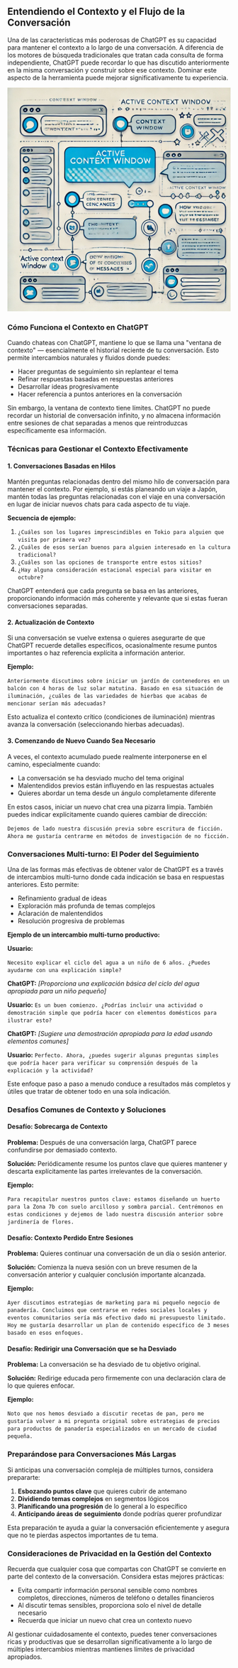 ## Entendiendo el Contexto y el Flujo de la Conversación

Una de las características más poderosas de ChatGPT es su capacidad para mantener el contexto a lo largo de una conversación. A diferencia de los motores de búsqueda tradicionales que tratan cada consulta de forma independiente, ChatGPT puede recordar lo que has discutido anteriormente en la misma conversación y construir sobre ese contexto. Dominar este aspecto de la herramienta puede mejorar significativamente tu experiencia.

![](./images/context-window.jpg)


### Cómo Funciona el Contexto en ChatGPT

Cuando chateas con ChatGPT, mantiene lo que se llama una "ventana de contexto" — esencialmente el historial reciente de tu conversación. Esto permite intercambios naturales y fluidos donde puedes:

- Hacer preguntas de seguimiento sin replantear el tema
- Refinar respuestas basadas en respuestas anteriores
- Desarrollar ideas progresivamente
- Hacer referencia a puntos anteriores en la conversación

Sin embargo, la ventana de contexto tiene límites. ChatGPT no puede recordar un historial de conversación infinito, y no almacena información entre sesiones de chat separadas a menos que reintroduzcas específicamente esa información.

### Técnicas para Gestionar el Contexto Efectivamente

#### 1. Conversaciones Basadas en Hilos

Mantén preguntas relacionadas dentro del mismo hilo de conversación para mantener el contexto. Por ejemplo, si estás planeando un viaje a Japón, mantén todas las preguntas relacionadas con el viaje en una conversación en lugar de iniciar nuevos chats para cada aspecto de tu viaje.

**Secuencia de ejemplo:**

1. `¿Cuáles son los lugares imprescindibles en Tokio para alguien que visita por primera vez?`
2. `¿Cuáles de esos serían buenos para alguien interesado en la cultura tradicional?`
3. `¿Cuáles son las opciones de transporte entre estos sitios?`
4. `¿Hay alguna consideración estacional especial para visitar en octubre?`

ChatGPT entenderá que cada pregunta se basa en las anteriores, proporcionando información más coherente y relevante que si estas fueran conversaciones separadas.

#### 2. Actualización de Contexto

Si una conversación se vuelve extensa o quieres asegurarte de que ChatGPT recuerde detalles específicos, ocasionalmente resume puntos importantes o haz referencia explícita a información anterior.

**Ejemplo:**

`Anteriormente discutimos sobre iniciar un jardín de contenedores en un balcón con 4 horas de luz solar matutina. Basado en esa situación de iluminación, ¿cuáles de las variedades de hierbas que acabas de mencionar serían más adecuadas?`

Esto actualiza el contexto crítico (condiciones de iluminación) mientras avanza la conversación (seleccionando hierbas adecuadas).

#### 3. Comenzando de Nuevo Cuando Sea Necesario

A veces, el contexto acumulado puede realmente interponerse en el camino, especialmente cuando:
- La conversación se ha desviado mucho del tema original
- Malentendidos previos están influyendo en las respuestas actuales
- Quieres abordar un tema desde un ángulo completamente diferente

En estos casos, iniciar un nuevo chat crea una pizarra limpia. También puedes indicar explícitamente cuando quieres cambiar de dirección:

`Dejemos de lado nuestra discusión previa sobre escritura de ficción. Ahora me gustaría centrarme en métodos de investigación de no ficción.`

### Conversaciones Multi-turno: El Poder del Seguimiento

Una de las formas más efectivas de obtener valor de ChatGPT es a través de intercambios multi-turno donde cada indicación se basa en respuestas anteriores. Esto permite:

- Refinamiento gradual de ideas
- Exploración más profunda de temas complejos
- Aclaración de malentendidos
- Resolución progresiva de problemas

**Ejemplo de un intercambio multi-turno productivo:**

**Usuario:**

`Necesito explicar el ciclo del agua a un niño de 6 años. ¿Puedes ayudarme con una explicación simple?`

**ChatGPT:** *[Proporciona una explicación básica del ciclo del agua apropiada para un niño pequeño]*

**Usuario:** `Es un buen comienzo. ¿Podrías incluir una actividad o demostración simple que podría hacer con elementos domésticos para ilustrar esto?`

**ChatGPT:** *[Sugiere una demostración apropiada para la edad usando elementos comunes]*

**Usuario:**
`Perfecto. Ahora, ¿puedes sugerir algunas preguntas simples que podría hacer para verificar su comprensión después de la explicación y la actividad?`

Este enfoque paso a paso a menudo conduce a resultados más completos y útiles que tratar de obtener todo en una sola indicación.

### Desafíos Comunes de Contexto y Soluciones

#### Desafío: Sobrecarga de Contexto

**Problema:** Después de una conversación larga, ChatGPT parece confundirse por demasiado contexto.

**Solución:** Periódicamente resume los puntos clave que quieres mantener y descarta explícitamente las partes irrelevantes de la conversación.

**Ejemplo:**

`Para recapitular nuestros puntos clave: estamos diseñando un huerto para la Zona 7b con suelo arcilloso y sombra parcial. Centrémonos en estas condiciones y dejemos de lado nuestra discusión anterior sobre jardinería de flores.`

#### Desafío: Contexto Perdido Entre Sesiones

**Problema:** Quieres continuar una conversación de un día o sesión anterior.

**Solución:** Comienza la nueva sesión con un breve resumen de la conversación anterior y cualquier conclusión importante alcanzada.

**Ejemplo:**

`Ayer discutimos estrategias de marketing para mi pequeño negocio de panadería. Concluimos que centrarse en redes sociales locales y eventos comunitarios sería más efectivo dado mi presupuesto limitado. Hoy me gustaría desarrollar un plan de contenido específico de 3 meses basado en esos enfoques.`

#### Desafío: Redirigir una Conversación que se ha Desviado

**Problema:** La conversación se ha desviado de tu objetivo original.

**Solución:** Redirige educada pero firmemente con una declaración clara de lo que quieres enfocar.

**Ejemplo:**

`Noto que nos hemos desviado a discutir recetas de pan, pero me gustaría volver a mi pregunta original sobre estrategias de precios para productos de panadería especializados en un mercado de ciudad pequeña.`

### Preparándose para Conversaciones Más Largas

Si anticipas una conversación compleja de múltiples turnos, considera prepararte:

1. **Esbozando puntos clave** que quieres cubrir de antemano
2. **Dividiendo temas complejos** en segmentos lógicos
3. **Planificando una progresión** de lo general a lo específico
4. **Anticipando áreas de seguimiento** donde podrías querer profundizar

Esta preparación te ayuda a guiar la conversación eficientemente y asegura que no te pierdas aspectos importantes de tu tema.

### Consideraciones de Privacidad en la Gestión del Contexto

Recuerda que cualquier cosa que compartas con ChatGPT se convierte en parte del contexto de la conversación. Considera estas mejores prácticas:

- Evita compartir información personal sensible como nombres completos, direcciones, números de teléfono o detalles financieros
- Al discutir temas sensibles, proporciona solo el nivel de detalle necesario
- Recuerda que iniciar un nuevo chat crea un contexto nuevo

Al gestionar cuidadosamente el contexto, puedes tener conversaciones ricas y productivas que se desarrollan significativamente a lo largo de múltiples intercambios mientras mantienes límites de privacidad apropiados. 